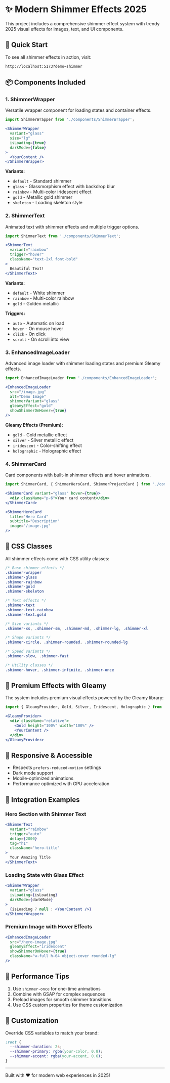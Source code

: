 # ✨ Modern Shimmer Effects 2025

This project includes a comprehensive shimmer effect system with trendy 2025 visual effects for images, text, and UI components.

## 🚀 Quick Start

To see all shimmer effects in action, visit:
```
http://localhost:5173?demo=shimmer
```

## 📦 Components Included

### 1. ShimmerWrapper
Versatile wrapper component for loading states and container effects.

```jsx
import ShimmerWrapper from './components/ShimmerWrapper';

<ShimmerWrapper 
  variant="glass" 
  size="lg" 
  isLoading={true}
  darkMode={false}
>
  <YourContent />
</ShimmerWrapper>
```

**Variants:**
- `default` - Standard shimmer
- `glass` - Glassmorphism effect with backdrop blur
- `rainbow` - Multi-color iridescent effect
- `gold` - Metallic gold shimmer
- `skeleton` - Loading skeleton style

### 2. ShimmerText
Animated text with shimmer effects and multiple trigger options.

```jsx
import ShimmerText from './components/ShimmerText';

<ShimmerText 
  variant="rainbow" 
  trigger="hover" 
  className="text-2xl font-bold"
>
  Beautiful Text!
</ShimmerText>
```

**Variants:**
- `default` - White shimmer
- `rainbow` - Multi-color rainbow
- `gold` - Golden metallic

**Triggers:**
- `auto` - Automatic on load
- `hover` - On mouse hover
- `click` - On click
- `scroll` - On scroll into view

### 3. EnhancedImageLoader
Advanced image loader with shimmer loading states and premium Gleamy effects.

```jsx
import EnhancedImageLoader from './components/EnhancedImageLoader';

<EnhancedImageLoader
  src="/image.jpg"
  alt="Demo Image"
  shimmerVariant="glass"
  gleamyEffect="gold"
  showShimmerOnHover={true}
/>
```

**Gleamy Effects (Premium):**
- `gold` - Gold metallic effect
- `silver` - Silver metallic effect
- `iridescent` - Color-shifting effect
- `holographic` - Holographic effect

### 4. ShimmerCard
Card components with built-in shimmer effects and hover animations.

```jsx
import ShimmerCard, { ShimmerHeroCard, ShimmerProjectCard } from './components/ShimmerCard';

<ShimmerCard variant="glass" hover={true}>
  <div className="p-6">Your card content</div>
</ShimmerCard>

<ShimmerHeroCard
  title="Hero Card"
  subtitle="Description"
  image="/image.jpg"
/>
```

## 🎨 CSS Classes

All shimmer effects come with CSS utility classes:

```css
/* Base shimmer effects */
.shimmer-wrapper
.shimmer-glass
.shimmer-rainbow
.shimmer-gold
.shimmer-skeleton

/* Text effects */
.shimmer-text
.shimmer-text.rainbow
.shimmer-text.gold

/* Size variants */
.shimmer-xs, .shimmer-sm, .shimmer-md, .shimmer-lg, .shimmer-xl

/* Shape variants */
.shimmer-circle, .shimmer-rounded, .shimmer-rounded-lg

/* Speed variants */
.shimmer-slow, .shimmer-fast

/* Utility classes */
.shimmer-hover, .shimmer-infinite, .shimmer-once
```

## 🌟 Premium Effects with Gleamy

The system includes premium visual effects powered by the Gleamy library:

```jsx
import { GleamyProvider, Gold, Silver, Iridescent, Holographic } from 'gleamy';

<GleamyProvider>
  <div className="relative">
    <Gold height="100%" width="100%" />
    <YourContent />
  </div>
</GleamyProvider>
```

## 📱 Responsive & Accessible

- Respects `prefers-reduced-motion` settings
- Dark mode support
- Mobile-optimized animations
- Performance optimized with GPU acceleration

## 🎯 Integration Examples

### Hero Section with Shimmer Text
```jsx
<ShimmerText 
  variant="rainbow"
  trigger="auto"
  delay={2000}
  tag="h1"
  className="hero-title"
>
  Your Amazing Title
</ShimmerText>
```

### Loading State with Glass Effect
```jsx
<ShimmerWrapper 
  variant="glass" 
  isLoading={isLoading}
  darkMode={darkMode}
>
  {isLoading ? null : <YourContent />}
</ShimmerWrapper>
```

### Premium Image with Hover Effects
```jsx
<EnhancedImageLoader
  src="/hero-image.jpg"
  gleamyEffect="iridescent"
  showShimmerOnHover={true}
  className="w-full h-64 object-cover rounded-lg"
/>
```

## 🚀 Performance Tips

1. Use `shimmer-once` for one-time animations
2. Combine with GSAP for complex sequences
3. Preload images for smooth shimmer transitions
4. Use CSS custom properties for theme customization

## 🎨 Customization

Override CSS variables to match your brand:

```css
:root {
  --shimmer-duration: 2s;
  --shimmer-primary: rgba(your-color, 0.8);
  --shimmer-accent: rgba(your-accent, 0.6);
}
```

---

Built with ❤️ for modern web experiences in 2025! 